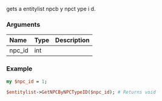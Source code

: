 gets a entitylist npcb y npct ype i d.
### Arguments
**Name**|**Type**|**Description**
:---|:---|:---
npc_id|int|

### Example

```perl
my $npc_id = 1;

$entitylist->GetNPCByNPCTypeID($npc_id); # Returns void
```